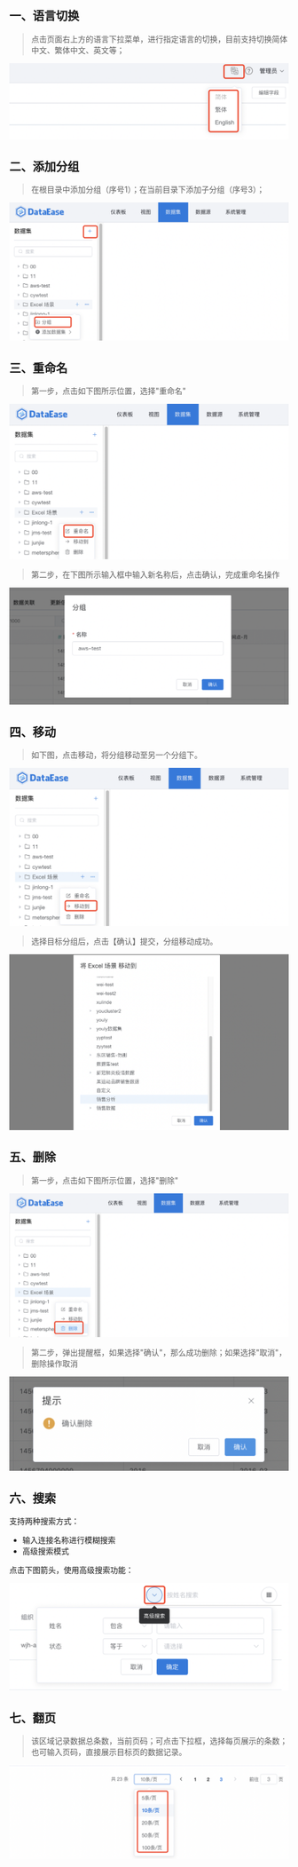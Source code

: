 ## 一、语言切换
> 点击页面右上方的语言下拉菜单，进行指定语言的切换，目前支持切换简体中文、繁体中文、英文等；

![语言切换](../img/function_general/语言切换.png)

## 二、添加分组
> 在根目录中添加分组（序号1）；在当前目录下添加子分组（序号3）；

![添加分组](../img/function_general/添加分组.png)

## 三、重命名
> 第一步，点击如下图所示位置，选择"重命名"

![重命名](../img/function_general/重命名入口.png)

> 第二步，在下图所示输入框中输入新名称后，点击确认，完成重命名操作

![重命名](../img/function_general/重命名.png)

## 四、移动
> 如下图，点击移动，将分组移动至另一个分组下。

![数据连接翻页](../img/function_general/移动到.png)

> 选择目标分组后，点击【确认】提交，分组移动成功。

![数据连接翻页](../img/function_general/移动-目标位置.png)

## 五、删除
> 第一步，点击如下图所示位置，选择"删除"

![删除](../img/function_general/删除入口.png)

> 第二步，弹出提醒框，如果选择"确认"，那么成功删除；如果选择"取消"，删除操作取消

![删除](../img/function_general/删除.png)
## 六、搜索
支持两种搜索方式：

- 输入连接名称进行模糊搜索
- 高级搜索模式

点击下图箭头，使用高级搜索功能：

![数据连接搜索](../img/function_general/搜索.png)
## 七、翻页
> 该区域记录数据总条数，当前页码；可点击下拉框，选择每页展示的条数；也可输入页码，直接展示目标页的数据记录。

![数据连接翻页](../img/function_general/翻页.png)






















